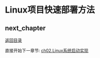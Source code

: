 # Linux项目快速部署方法

## next_chapter

[返回目录](./SUMMARY.md)

直接开始下一章节: [ch02.Linux系统启动实现](./ch02-00.system_bringup.md)
